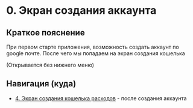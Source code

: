# 0. Экран создания аккаунта

## Краткое пояснение

При первом старте приложения, возможность создать аккаунт по google почте. После чего мы попадаем
на экран создания кошелька

(Открывается без нижнего меню)

## Навигация (куда)

- [4. Экран создания кошелька расходов](screen_4_create_wallet.md) - после создания аккаунта